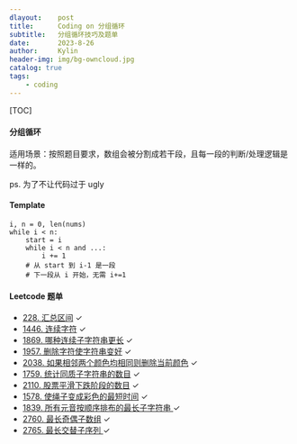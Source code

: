 ```yaml
---
dlayout:    post
title:      Coding on 分组循环
subtitle:   分组循环技巧及题单
date:       2023-8-26
author:     Kylin
header-img: img/bg-owncloud.jpg
catalog: true
tags:
    - coding
---
```




[TOC]

#### 分组循环

适用场景：按照题目要求，数组会被分割成若干段，且每一段的判断/处理逻辑是一样的。

ps. 为了不让代码过于 ugly



#### Template

```
i, n = 0, len(nums)
while i < n:
    start = i
    while i < n and ...:
        i += 1
    # 从 start 到 i-1 是一段
    # 下一段从 i 开始，无需 i+=1
```



#### Leetcode 题单

- [228. 汇总区间](https://leetcode.cn/problems/summary-ranges/) ✓
- [1446. 连续字符](https://leetcode.cn/problems/consecutive-characters/) ✓
- [1869. 哪种连续子字符串更长](https://leetcode.cn/problems/longer-contiguous-segments-of-ones-than-zeros/) ✓
- [1957. 删除字符使字符串变好](https://leetcode.cn/problems/delete-characters-to-make-fancy-string/) ✓
- [2038. 如果相邻两个颜色均相同则删除当前颜色](https://leetcode.cn/problems/remove-colored-pieces-if-both-neighbors-are-the-same-color/) ✓
- [1759. 统计同质子字符串的数目](https://leetcode.cn/problems/count-number-of-homogenous-substrings/) ✓
- [2110. 股票平滑下跌阶段的数目](https://leetcode.cn/problems/number-of-smooth-descent-periods-of-a-stock/) ✓
- [1578. 使绳子变成彩色的最短时间](https://leetcode.cn/problems/minimum-time-to-make-rope-colorful/) ✓
- [1839. 所有元音按顺序排布的最长子字符串 ](https://leetcode.cn/problems/longest-substring-of-all-vowels-in-order/) ✓
- [2760. 最长奇偶子数组](https://leetcode.cn/problems/longest-even-odd-subarray-with-threshold/) ✓
- [2765. 最长交替子序列 ](https://leetcode.cn/problems/longest-alternating-subarray/) ✓

